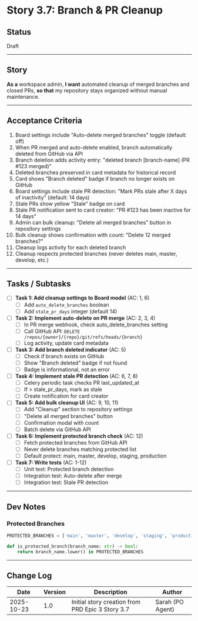 # Story 3.7: Branch & PR Cleanup

## Status
Draft

---

## Story

**As a** workspace admin,
**I want** automated cleanup of merged branches and closed PRs,
**so that** my repository stays organized without manual maintenance.

---

## Acceptance Criteria

1. Board settings include "Auto-delete merged branches" toggle (default: off)
2. When PR merged and auto-delete enabled, branch automatically deleted from GitHub via API
3. Branch deletion adds activity entry: "deleted branch [branch-name] (PR #123 merged)"
4. Deleted branches preserved in card metadata for historical record
5. Card shows "Branch deleted" badge if branch no longer exists on GitHub
6. Board settings include stale PR detection: "Mark PRs stale after X days of inactivity" (default: 14 days)
7. Stale PRs show yellow "Stale" badge on card
8. Stale PR notification sent to card creator: "PR #123 has been inactive for 14 days"
9. Admin can bulk cleanup: "Delete all merged branches" button in repository settings
10. Bulk cleanup shows confirmation with count: "Delete 12 merged branches?"
11. Cleanup logs activity for each deleted branch
12. Cleanup respects protected branches (never deletes main, master, develop, etc.)

---

## Tasks / Subtasks

- [ ] **Task 1: Add cleanup settings to Board model** (AC: 1, 6)
  - [ ] Add `auto_delete_branches` boolean
  - [ ] Add `stale_pr_days` integer (default 14)

- [ ] **Task 2: Implement auto-delete on PR merge** (AC: 2, 3, 4)
  - [ ] In PR merge webhook, check auto_delete_branches setting
  - [ ] Call GitHub API: `DELETE /repos/{owner}/{repo}/git/refs/heads/{branch}`
  - [ ] Log activity, update card metadata

- [ ] **Task 3: Add branch deleted indicator** (AC: 5)
  - [ ] Check if branch exists on GitHub
  - [ ] Show "Branch deleted" badge if not found
  - [ ] Badge is informational, not an error

- [ ] **Task 4: Implement stale PR detection** (AC: 6, 7, 8)
  - [ ] Celery periodic task checks PR last_updated_at
  - [ ] If > stale_pr_days, mark as stale
  - [ ] Create notification for card creator

- [ ] **Task 5: Add bulk cleanup UI** (AC: 9, 10, 11)
  - [ ] Add "Cleanup" section to repository settings
  - [ ] "Delete all merged branches" button
  - [ ] Confirmation modal with count
  - [ ] Batch delete via GitHub API

- [ ] **Task 6: Implement protected branch check** (AC: 12)
  - [ ] Fetch protected branches from GitHub API
  - [ ] Never delete branches matching protected list
  - [ ] Default protect: main, master, develop, staging, production

- [ ] **Task 7: Write tests** (AC: 1-12)
  - [ ] Unit test: Protected branch detection
  - [ ] Integration test: Auto-delete after merge
  - [ ] Integration test: Stale PR detection

---

## Dev Notes

### Protected Branches

```python
PROTECTED_BRANCHES = ['main', 'master', 'develop', 'staging', 'production']

def is_protected_branch(branch_name: str) -> bool:
    return branch_name.lower() in PROTECTED_BRANCHES
```

---

## Change Log

| Date | Version | Description | Author |
|------|---------|-------------|--------|
| 2025-10-23 | 1.0 | Initial story creation from PRD Epic 3 Story 3.7 | Sarah (PO Agent) |
